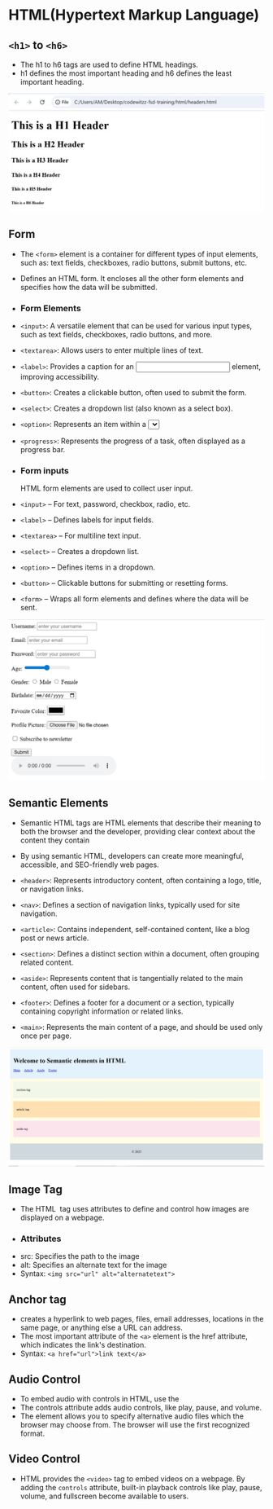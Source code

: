 # HTML(Hypertext Markup Language)

## `<h1>` to `<h6>`
- The h1 to h6 tags are used to define HTML headings.
- h1 defines the most important heading and h6 defines the least important heading.
  
![image alt](https://github.com/SrushtiRindhe09/codewitzz-fsd-training/blob/0d312900559cdf980f5bfcd48016f12d8fddee6d/html/heading_tag.png)

## Form 
- The `<form>` element is a container for different types of input elements, such as: text fields, checkboxes, radio buttons, submit buttons, etc.
- Defines an HTML form. It encloses all the other form elements and specifies how the data will be submitted.

- ### Form Elements
- `<input>`: A versatile element that can be used for various input types, such as text fields, checkboxes, radio buttons, and more. 
- `<textarea>`: Allows users to enter multiple lines of text. 
- `<label>`: Provides a caption for an <input> element, improving accessibility. 
- `<button>`: Creates a clickable button, often used to submit the form. 
- `<select>`: Creates a dropdown list (also known as a select box). 
- `<option>`: Represents an item within a <select> dropdown list. 
- `<progress>`: Represents the progress of a task, often displayed as a progress bar.

- ### Form inputs
   HTML form elements are used to collect user input. 
- `<input>` – For text, password, checkbox, radio, etc.
- `<label>` – Defines labels for input fields.
- `<textarea>` – For multiline text input.
- `<select>` – Creates a dropdown list.
- `<option>` – Defines items in a dropdown.
- `<button>` – Clickable buttons for submitting or resetting forms.
- `<form>` – Wraps all form elements and defines where the data will be sent.

![image alt](https://github.com/SrushtiRindhe09/codewitzz-fsd-training/blob/98f3ef3ada9fde727787ac4ebc73b51194226c8d/html/form_elements.png)

## Semantic Elements
- Semantic HTML tags are HTML elements that describe their meaning to both the browser and the developer, providing clear context about the content they contain
- By using semantic HTML, developers can create more meaningful, accessible, and SEO-friendly web pages.

- `<header>`: Represents introductory content, often containing a logo, title, or navigation links.
- `<nav>`: Defines a section of navigation links, typically used for site navigation. 
- `<article>`: Contains independent, self-contained content, like a blog post or news article. 
- `<section>`: Defines a distinct section within a document, often grouping related content. 
- `<aside>`: Represents content that is tangentially related to the main content, often used for sidebars. 
- `<footer>`: Defines a footer for a document or a section, typically containing copyright information or related links. 
- `<main>`: Represents the main content of a page, and should be used only once per page.

 ![image alt](https://github.com/SrushtiRindhe09/codewitzz-fsd-training/blob/a45c02fa53e6069e2f20db04843f168af1a5b467/html/semantic_elements.png)

## Image Tag
- The HTML <img> tag uses attributes to define and control how images are displayed on a webpage.
- ### Attributes
- src: Specifies the path to the image
- alt: Specifies an alternate text for the image
- Syntax: `<img src="url" alt="alternatetext">`

## Anchor tag
- creates a hyperlink to web pages, files, email addresses, locations in the same page, or anything else a URL can address.
- The most important attribute of the `<a>` element is the href attribute, which indicates the link's destination.
- Syntax: `<a href="url">link text</a>`

 
## Audio Control
  - To embed audio with controls in HTML, use the <audio> tag with the controls attribute. This will display default browser controls `(play, pause, volume, etc.)`
  - The controls attribute adds audio controls, like play, pause, and volume.
  - The <source> element allows you to specify alternative audio files which the browser may choose from. The browser will use the first recognized format.

## Video Control
- HTML provides the `<video>` tag to embed videos on a webpage. By adding the `controls` attribute, built-in playback controls like play, pause, volume, and fullscreen become available to users.


